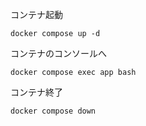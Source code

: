 コンテナ起動

```
docker compose up -d
```

コンテナのコンソールへ

```
docker compose exec app bash
```

コンテナ終了

```
docker compose down
```
